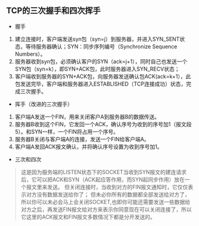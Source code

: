 ## TCP的三次握手和四次挥手

- 握手
1. 建立连接时，客户端发送syn包（syn=j）到服务器，并进入SYN_SENT状态，等待服务器确认；SYN：同步序列编号（Synchronize Sequence Numbers）。
2. 服务器收到syn包，必须确认客户的SYN（ack=j+1），同时自己也发送一个SYN包（syn=k），即SYN+ACK包，此时服务器进入SYN_RECV状态；
3. 客户端收到服务器的SYN+ACK包，向服务器发送确认包ACK(ack=k+1），此包发送完毕，客户端和服务器进入ESTABLISHED（TCP连接成功）状态，完成三次握手。

- 挥手（改进的三次握手）
1. 客户端A发送一个FIN，用来关闭客户A到服务器B的数据传送。 
2. 服务器B收到这个FIN，它发回一个ACK，确认序号为收到的序号加1（报文段5）。和SYN一样，一个FIN将占用一个序号。
3. 服务器B关闭与客户端A的连接，发送一个FIN给客户端A。
4. 客户端A发回ACK报文确认，并将确认序号设置为收到序号加1。

- 三次和四次
> 这是因为服务端的LISTEN状态下的SOCKET当收到SYN报文的建连请求后，它可以把ACK和SYN（ACK起应答作用，而SYN起同步作用）放在一个报文里来发送。
但关闭连接时，当收到对方的FIN报文通知时，它仅仅表示对方没有数据发送给你了；
但未必你所有的数据都全部发送给对方了，所以你可以未必会马上会关闭SOCKET,也即你可能还需要发送一些数据给对方之后，再发送FIN报文给对方来表示你同意现在可以关闭连接了，所以它这里的ACK报文和FIN报文多数情况下都是分开发送的。
